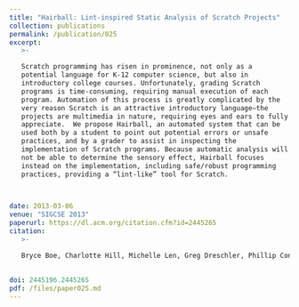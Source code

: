 ```yaml
---
title: "Hairball: Lint-inspired Static Analysis of Scratch Projects"
collection: publications
permalink: /publication/025
excerpt:
   >-   

   Scratch programming has risen in prominence, not only as a
   potential language for K-12 computer science, but also in
   introductory college courses. Unfortunately, grading Scratch
   programs is time-consuming, requiring manual execution of each
   program. Automation of this process is greatly complicated by the
   very reason Scratch is an attractive introductory language—the
   projects are multimedia in nature, requiring eyes and ears to fully
   appreciate.  We propose Hairball, an automated system that can be
   used both by a student to point out potential errors or unsafe
   practices, and by a grader to assist in inspecting the
   implementation of Scratch programs. Because automatic analysis will
   not be able to determine the sensory effect, Hairball focuses
   instead on the implementation, including safe/robust programming
   practices, providing a “lint-like” tool for Scratch.


   
date: 2013-03-06
venue: "SIGCSE 2013"
paperurl: https://dl.acm.org/citation.cfm?id=2445265
citation:
   >-

   Bryce Boe, Charlotte Hill, Michelle Len, Greg Dreschler, Phillip Conrad, and Diana Franklin. 2013. Hairball: lint-inspired static analysis of scratch projects. In Proceeding of the 44th ACM technical symposium on Computer science education (SIGCSE '13). ACM, New York, NY, USA, 215-220. DOI: https://doi.org/10.1145/2445196.2445265
   
   
doi: 2445196.2445265
pdf: /files/paper025.md
---
```


